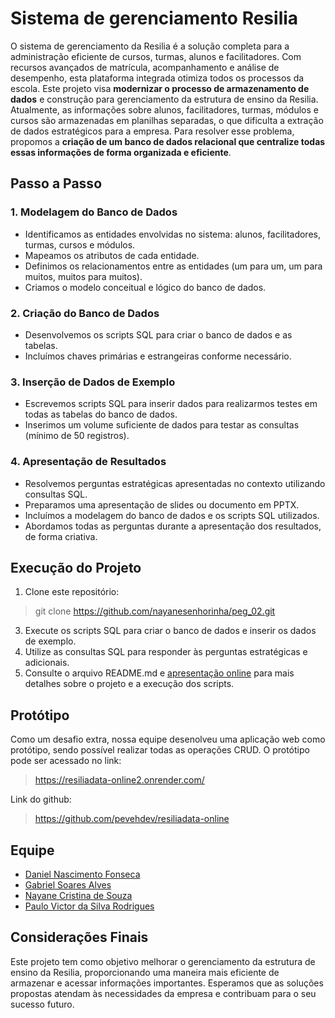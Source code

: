 # Sistema de gerenciamento Resilia
O sistema de gerenciamento da Resilia é a solução completa para a administração eficiente de cursos, turmas, alunos e facilitadores. Com recursos avançados de matrícula, acompanhamento e análise de desempenho, esta plataforma integrada otimiza todos os processos da escola. Este projeto visa **modernizar o processo de armazenamento de dados** e construção para gerenciamento da estrutura de ensino da Resilia. Atualmente, as informações sobre alunos, facilitadores, turmas, módulos e cursos são armazenadas em planilhas separadas, o que dificulta a extração de dados estratégicos para a empresa. Para resolver esse problema, propomos a **criação de um banco de dados relacional que centralize todas essas informações de forma organizada e eficiente**.

## Passo a Passo

### 1. Modelagem do Banco de Dados
- Identificamos as entidades envolvidas no sistema: alunos, facilitadores, turmas, cursos e módulos.
- Mapeamos os atributos de cada entidade.
- Definimos os relacionamentos entre as entidades (um para um, um para muitos, muitos para muitos).
- Criamos o modelo conceitual e lógico do banco de dados.

### 2. Criação do Banco de Dados
- Desenvolvemos os scripts SQL para criar o banco de dados e as tabelas.
- Incluímos chaves primárias e estrangeiras conforme necessário.

### 3. Inserção de Dados de Exemplo
- Escrevemos scripts SQL para inserir dados para realizarmos testes em todas as tabelas do banco de dados.
- Inserimos um volume suficiente de dados para testar as consultas (mínimo de 50 registros).

### 4. Apresentação de Resultados
- Resolvemos perguntas estratégicas apresentadas no contexto utilizando consultas SQL.
- Preparamos uma apresentação de slides ou documento em PPTX.
- Incluímos a modelagem do banco de dados e os scripts SQL utilizados.
- Abordamos todas as perguntas durante a apresentação dos resultados, de forma criativa.

## Execução do Projeto
1. Clone este repositório: 
>git clone https://github.com/nayanesenhorinha/peg_02.git
3. Execute os scripts SQL para criar o banco de dados e inserir os dados de exemplo.
4. Utilize as consultas SQL para responder às perguntas estratégicas e adicionais.
5. Consulte o arquivo README.md e [apresentação online](https://gamma.app/docs/Introducao-ao-Gerenciamento-de-Dados-do-Resilia-mwzeoh6knnan2ix?mode=doc) para mais detalhes sobre o projeto e a execução dos scripts.

## Protótipo
Como um desafio extra, nossa equipe desenolveu uma aplicação web como protótipo, sendo possível realizar todas as operações CRUD. O protótipo pode ser acessado no link:
> https://resiliadata-online2.onrender.com/

Link do github:
> https://github.com/pevehdev/resiliadata-online

## Equipe
- [Daniel Nascimento Fonseca](https://github.com/Dannfonseca)
- [Gabriel Soares Alves](https://github.com/Gabrielsoaresdm)
- [Nayane Cristina de Souza](https://github.com/nayanesenhorinha)
- [Paulo Victor da Silva Rodrigues](https://github.com/pevehdev)

## Considerações Finais
Este projeto tem como objetivo melhorar o gerenciamento da estrutura de ensino da Resilia, proporcionando uma maneira mais eficiente de armazenar e acessar informações importantes. Esperamos que as soluções propostas atendam às necessidades da empresa e contribuam para o seu sucesso futuro.
